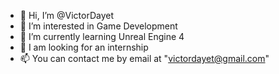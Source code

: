 - 👋 Hi, I’m @VictorDayet
- 👀 I’m interested in Game Development
- 🌱 I’m currently learning Unreal Engine 4
- 💞️ I am looking for an internship
- 📫 You can contact me by email at "victordayet@gmail.com"

<!---
VictorDayet/VictorDayet is a ✨ special ✨ repository because its `README.md` (this file) appears on your GitHub profile.
You can click the Preview link to take a look at your changes.
--->
